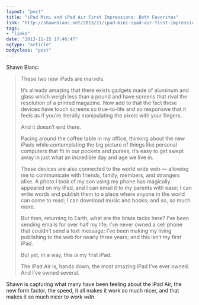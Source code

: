 ```yaml
---
layout: "post"
title: "iPad Mini and iPad Air First Impressions: Both Favorites"
link: "http://shawnblanc.net/2013/11/ipad-mini-ipad-air-first-impressions/"
tags: 
- "links"
date: "2013-11-15 17:46:47"
ogtype: "article"
bodyclass: "post"
---
```


Shawn Blanc:

> These two new iPads are marvels.
> 
> It’s already amazing that there exists gadgets made of aluminum and glass which weigh less than a pound and have screens that rival the resolution of a printed magazine. Now add to that the fact these devices have touch screens so true-to-life and so responsive that it feels as if you’re literally manipulating the pixels with your fingers.
> 
> And it doesn’t end there.
> 
> Pacing around the coffee table in my office, thinking about the new iPads while contemplating the big picture of things like personal computers that fit in our pockets and purses, it’s easy to get swept away in just what an incredible day and age we live in.
> 
> These devices are also connected to the world wide web — allowing me to communicate with friends, family, members, and strangers alike. A photo I took of my son using my phone has magically appeared on my iPad, and I can email it to my parents with ease; I can write words and publish them to a place where anyone in the world can come to read; I can download music and books; and so, so much more.
> 
> But then, returning to Earth, what are the brass tacks here? I’ve been sending emails for over half my life; I’ve never owned a cell phone that couldn’t send a text message; I’ve been making my living publishing to the web for nearly three years; and this isn’t my first iPad.
> 
> But yet, in a way, this *is* my first iPad.
> 
> The iPad Air is, hands down, the most amazing iPad I’ve ever owned. And I’ve owned several.

Shawn is capturing what many have been feeling about the iPad Air, the new form factor, the speed, it all makes it work so much nicer, and that makes it so much nicer to *work with*.
